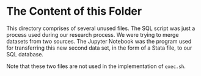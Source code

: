 # The Content of this Folder

This directory comprises of several unused files. The SQL script was just a process used during our research process. We were trying to merge datasets from two sources. The Jupyter Notebook was the program used for transferring this new second data set, in the form of a Stata file, to our SQL database.

Note that these two files are not used in the implementation of `exec.sh`.
